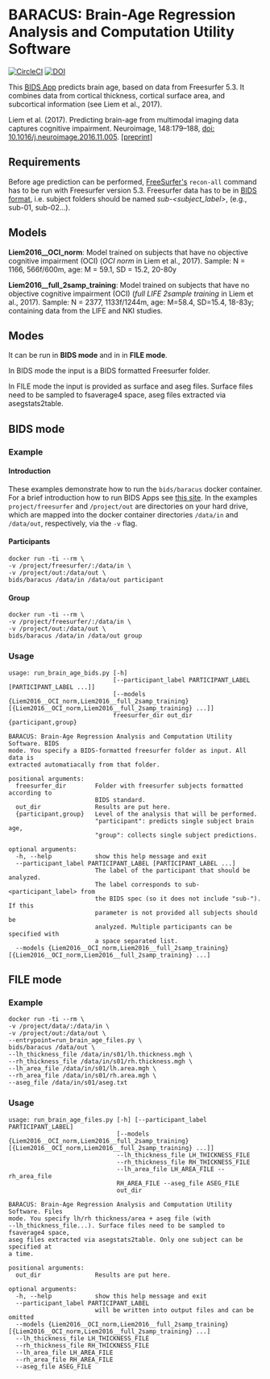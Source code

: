 # BARACUS: Brain-Age Regression Analysis and Computation Utility Software
[![CircleCI](https://circleci.com/gh/BIDS-Apps/baracus.svg?style=shield&circle-token=:circle-token)](https://circleci.com/gh/BIDS-Apps/baracus)
[![DOI](https://zenodo.org/badge/93560323.svg)](https://zenodo.org/badge/latestdoi/93560323)


This [BIDS App](http://bids-apps.neuroimaging.io/) predicts brain age,
based on data from Freesurfer 5.3.
It combines data from cortical thickness, cortical surface area, and
subcortical information (see Liem et al., 2017).


Liem et al. (2017). Predicting brain-age
from multimodal imaging data captures cognitive impairment.
Neuroimage, 148:179–188,
[doi: 10.1016/j.neuroimage.2016.11.005](http://www.sciencedirect.com/science/article/pii/S1053811916306103).
[\[preprint\]](http://www.biorxiv.org/content/early/2016/11/07/085506)


## Requirements
Before age prediction can be performed, [FreeSurfer's](http://freesurfer.net)
`recon-all` command has to be run with Freesurfer version 5.3.
Freesurfer data has to be in [BIDS format](http://bids.neuroimaging.io),
i.e. subject folders should be named
*sub-<subject_label>*, (e.g., sub-01, sub-02...).

## Models
**Liem2016__OCI_norm**: Model trained on subjects that have no
objective cognitive impairment (OCI) (*OCI norm* in Liem et al., 2017).
Sample: N = 1166, 566f/600m, age: M = 59.1, SD = 15.2, 20-80y

**Liem2016__full_2samp_training**: Model trained on subjects that have no
objective cognitive impairment (OCI) (*full LIFE 2sample training* in Liem et al., 2017).
Sample: N = 2377, 1133f/1244m, age: M=58.4, SD=15.4, 18-83y;
containing data from the LIFE and NKI studies.




## Modes
It can be run in **BIDS mode** and in in **FILE mode**.

In BIDS mode the input is a BIDS formatted Freesurfer folder.

In FILE mode the input is provided as surface and aseg files.
Surface files need to be sampled to fsaverage4 space,
aseg files extracted via asegstats2table.




## BIDS mode
### Example
#### Introduction
These examples demonstrate how to run the `bids/baracus` docker container.
For a brief introduction how to run BIDS Apps see
[this site](http://bids-apps.neuroimaging.io/tutorial/).
In the examples `project/freesurfer` and `/project/out` are directories
on your hard drive, which are mapped into the docker container directories
`/data/in` and `/data/out`, respectively, via the `-v` flag.

#### Participants

    docker run -ti --rm \
    -v /project/freesurfer/:/data/in \
    -v /project/out:/data/out \
    bids/baracus /data/in /data/out participant

#### Group

    docker run -ti --rm \
    -v /project/freesurfer/:/data/in \
    -v /project/out:/data/out \
    bids/baracus /data/in /data/out group

### Usage

    usage: run_brain_age_bids.py [-h]
                                 [--participant_label PARTICIPANT_LABEL [PARTICIPANT_LABEL ...]]
                                 [--models {Liem2016__OCI_norm,Liem2016__full_2samp_training} [{Liem2016__OCI_norm,Liem2016__full_2samp_training} ...]]
                                 freesurfer_dir out_dir {participant,group}

    BARACUS: Brain-Age Regression Analysis and Computation Utility Software. BIDS
    mode. You specify a BIDS-formatted freesurfer folder as input. All data is
    extracted automatiacally from that folder.

    positional arguments:
      freesurfer_dir        Folder with freesurfer subjects formatted according to
                            BIDS standard.
      out_dir               Results are put here.
      {participant,group}   Level of the analysis that will be performed.
                            "participant": predicts single subject brain age,
                            "group": collects single subject predictions.

    optional arguments:
      -h, --help            show this help message and exit
      --participant_label PARTICIPANT_LABEL [PARTICIPANT_LABEL ...]
                            The label of the participant that should be analyzed.
                            The label corresponds to sub-<participant_label> from
                            the BIDS spec (so it does not include "sub-"). If this
                            parameter is not provided all subjects should be
                            analyzed. Multiple participants can be specified with
                            a space separated list.
      --models {Liem2016__OCI_norm,Liem2016__full_2samp_training} [{Liem2016__OCI_norm,Liem2016__full_2samp_training} ...]



## FILE mode
### Example
    docker run -ti --rm \
    -v /project/data/:/data/in \
    -v /project/out:/data/out \
    --entrypoint=run_brain_age_files.py \
    bids/baracus /data/out \
    --lh_thickness_file /data/in/s01/lh.thickness.mgh \
    --rh_thickness_file /data/in/s01/rh.thickness.mgh \
    --lh_area_file /data/in/s01/lh.area.mgh \
    --rh_area_file /data/in/s01/rh.area.mgh \
    --aseg_file /data/in/s01/aseg.txt


### Usage
    usage: run_brain_age_files.py [-h] [--participant_label PARTICIPANT_LABEL]
                                  [--models {Liem2016__OCI_norm,Liem2016__full_2samp_training} [{Liem2016__OCI_norm,Liem2016__full_2samp_training} ...]]
                                  --lh_thickness_file LH_THICKNESS_FILE
                                  --rh_thickness_file RH_THICKNESS_FILE
                                  --lh_area_file LH_AREA_FILE --rh_area_file
                                  RH_AREA_FILE --aseg_file ASEG_FILE
                                  out_dir

    BARACUS: Brain-Age Regression Analysis and Computation Utility Software. Files
    mode. You specify lh/rh thickness/area + aseg file (with
    --lh_thickness_file...). Surface files need to be sampled to fsaverage4 space,
    aseg files extracted via asegstats2table. Only one subject can be specified at
    a time.

    positional arguments:
      out_dir               Results are put here.

    optional arguments:
      -h, --help            show this help message and exit
      --participant_label PARTICIPANT_LABEL
                            will be written into output files and can be omitted
      --models {Liem2016__OCI_norm,Liem2016__full_2samp_training} [{Liem2016__OCI_norm,Liem2016__full_2samp_training} ...]
      --lh_thickness_file LH_THICKNESS_FILE
      --rh_thickness_file RH_THICKNESS_FILE
      --lh_area_file LH_AREA_FILE
      --rh_area_file RH_AREA_FILE
      --aseg_file ASEG_FILE

